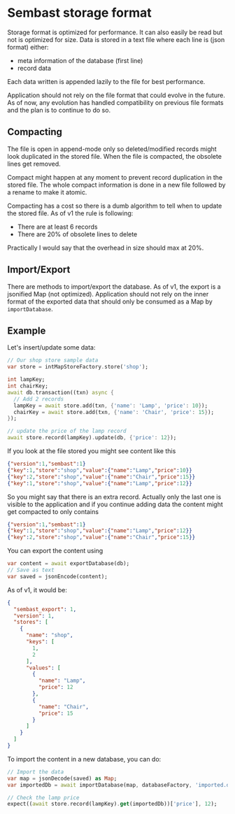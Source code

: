 # Sembast storage format

Storage format is optimized for performance. It can also easily be read but not is optimized for size.
Data is stored in a text file where each line is (json format) either:
- meta information of the database (first line)
- record data

Each data written is appended lazily to the file for best performance.

Application should not rely on the file format that could evolve in the future. As of now, any evolution has handled
compatibility on previous file formats and the plan is to continue to do so. 

## Compacting

The file is open in append-mode only so deleted/modified records might look duplicated in the stored file. When the
file is compacted, the obsolete lines get removed.

Compact might happen at any moment to prevent record duplication in the stored file. The whole compact information
is done in a new file followed by a rename to make it atomic.

Compacting has a cost so there is a dumb algorithm to tell when to update the stored file. 
As of v1 the rule is following:
- There are at least 6 records
- There are 20% of obsolete lines to delete

Practically I would say that the overhead in size should max at 20%.

## Import/Export

There are methods to import/export the database.
As of v1, the export is a jsonified Map (not optimized). Application should not rely on the inner format of 
the exported data that should only be consumed as a Map by `importDatabase`.

## Example

Let's insert/update some data:

```dart
// Our shop store sample data
var store = intMapStoreFactory.store('shop');

int lampKey;
int chairKey;
await db.transaction((txn) async {
  // Add 2 records
  lampKey = await store.add(txn, {'name': 'Lamp', 'price': 10});
  chairKey = await store.add(txn, {'name': 'Chair', 'price': 15});
});

// update the price of the lamp record
await store.record(lampKey).update(db, {'price': 12});
```
If you look at the file stored you might see content like this

```json
{"version":1,"sembast":1}
{"key":1,"store":"shop","value":{"name":"Lamp","price":10}}
{"key":2,"store":"shop","value":{"name":"Chair","price":15}}
{"key":1,"store":"shop","value":{"name":"Lamp","price":12}}
```

So you might say that there is an extra record. Actually only the last one is visible to the application and if you 
continue adding data the content might get compacted to only contains

```json
{"version":1,"sembast":1}
{"key":1,"store":"shop","value":{"name":"Lamp","price":12}}
{"key":2,"store":"shop","value":{"name":"Chair","price":15}}
```

You can export the content using 

```dart
var content = await exportDatabase(db);
// Save as text
var saved = jsonEncode(content);
```

As of v1, it would be:

```json
{
  "sembast_export": 1,
  "version": 1,
  "stores": [
    {
      "name": "shop",
      "keys": [
        1,
        2
      ],
      "values": [
        {
          "name": "Lamp",
          "price": 12
        },
        {
          "name": "Chair",
          "price": 15
        }
      ]
    }
  ]
}
```

To import the content in a new database, you can do:

```dart
// Import the data
var map = jsonDecode(saved) as Map;
var importedDb = await importDatabase(map, databaseFactory, 'imported.db');

// Check the lamp price
expect((await store.record(lampKey).get(importedDb))['price'], 12);
```